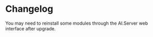 # Changelog

You may need to reinstall some modules through the AI.Server web interface after upgrade.